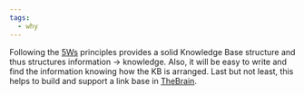 ```yaml
---
tags:
  - why
---
```


Following the [5Ws](..\The%205%20Ws%20and%201%20H.md) principles provides a solid Knowledge Base structure and thus structures information → knowledge. Also, it will be easy to write and find the information knowing how the KB is arranged. Last but not least, this helps to build and support a link base in [TheBrain](https://www.thebrain.com/).
